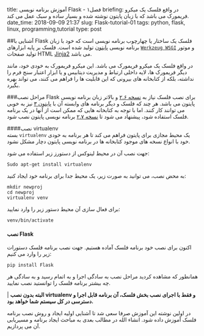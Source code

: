 title: آموزش برنامه نویسی Flask - فصل۱
briefing: در واقع فلسک یک میکرو فریمورک می باشد که با زبان پایتون نوشته شده و بسیار ساده و سبک عمل می کند.
date_time: 2018-09-09 21:37
slug: Flask-tutorial-01
tags: python, flask, linux, programming,tutorial
type: post

##آشنایی با Flask
فلسک یک ساختار یا چهارچوب برنامه نویسی است که خود با زبان برنامه نویسی [پایتون][pyhton] تولید شده است. فلسک بر پایه ابزارهای [`Werkzeug WSGI`][wsgi] و موتور تولید صفحات HTML [Jinja2][Jinja2] می باشد.

در واقع فلسک یک میکرو فریمورک می باشد. این میکرو فریمورک به خودی خود، مانند دیگر فریمورک ها، لایه داخلی ارتباط و مدیریت دیتابیس و یا ابزار اعتبار سنج فرم را نداشته، بلکه از کتابخانه های بیرونی که این قابلیت ها را فراهم می کنند، می تواند بهره بگیرد.

###مراحل نصب Flask
برای نصب فلسک نیاز به [نسخه ۲.۶][pyhton2.6] و بالاتر زبان برنامه نویسی پایتون می باشد.
 هر چند که فلسک و دیگر برنامه های وابسته آن با [پایتون ۳][pyhton3] نیز به خوبی می توانند کار کنند. اما با توجه به کتابخانه هایی که ممکن است از آنها در یک برنامه فلسک استفاده شود، پیشنهاد می شود تا [نسخه ۲.۷][pyhton2.7] برنامه نویسی پایتون نصب شود.

####نصب virtualenv  
بسته `virtualenv` یک محیط مجازی برای پایتون فراهم می کند تا هر برنامه به خودی خود با انواع نسخه های موجود کتابخانه ها در برنامه نویسی پایتون دچار مشکل نشود.

جهت نصب آن در محیط لینوکس از دستورز زیر استفاده می شود:

    Sudo apt-get install virtualenv
    
به محض نصب، می توانید به صورت زیر، یک محیط جدا برای برنامه خود ایجاد کنید:

    mkdir newproj
    cd newproj
    virtualenv venv

برای فعال سازی آن محیط دستور زیر را وارد نمایید:

    venv/bin/activate

#### نصب Flask 
اکنون برای نصب خود برنامه فلسک آماده هستیم. جهت نصب برنامه فلسک دستورات زیر را وارد می کنیم:

    pip install Flask
    
همانطور که مشاهده کردید مراحل نصب به سادگی اجرا و به اتمام رسید و به سادگی هر چه بیشتر برنامه فلسک را توانستید نصب نمایید.

 | **البته بدون نصب virtualenv و فقط با اجرای نصب بخش فلسک، آن برنامه قابل اجرا و دسترسی در کل سیستم شما خواهد بود.**
 
در اولین نوشته این آموزش صرفا سعی شد تا آشنایی اولیه ایجاد و روش نصب برنامه فلسک آموزش داده شود. انشاء الله در مطالب بعدی به مباحث ایجاد برنامه و مسیریابی آن می پردازیم.
 
[wsgi]:http://werkzeug.pocoo.org/ 
[Jinja2]:http://jinja.pocoo.org/docs/2.10/templates/
[pyhton]:https://en.wikipedia.org/wiki/Python_(programming_language)
[pyhton2.6]:https://www.python.org/download/releases/2.6/
[pyhton3]:https://www.python.org/download/releases/3.0/
[pyhton2.7]:https://www.python.org/download/releases/2.7/